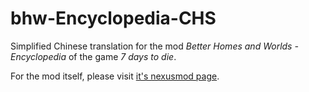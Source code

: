 # bhw-Encyclopedia-CHS
Simplified Chinese translation for the mod *Better Homes and Worlds - Encyclopedia* of the game *7 days to die*.

For the mod itself, please visit [it's nexusmod page](https://www.nexusmods.com/7daystodie/mods/2044).
